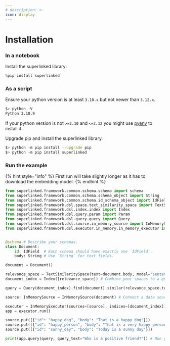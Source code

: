 ```yaml
---
# description: >-
icon: display
---
```


# Installation

### In a notebook
Install the superlinked library:

```python
%pip install superlinked
```


### As a script
Ensure your python version is at least `3.10.x` but not newer than `3.12.x`.

```bash
$> python -V
Python 3.10.9
```

If your python version is not `>=3.10` and `<=3.12` you might use [pyenv](https://github.com/pyenv/pyenv) to install it.

Upgrade pip and install the superlinked library.

```bash
$> python -m pip install --upgrade pip
$> python -m pip install superlinked
```

### Run the example

{% hint style="info" %}
First run will take slightly longer as it has to download the embedding model.
{% endhint %}


```python   
from superlinked.framework.common.schema.schema import schema
from superlinked.framework.common.schema.schema_object import String
from superlinked.framework.common.schema.id_schema_object import IdField
from superlinked.framework.dsl.space.text_similarity_space import TextSimilaritySpace
from superlinked.framework.dsl.index.index import Index
from superlinked.framework.dsl.query.param import Param
from superlinked.framework.dsl.query.query import Query
from superlinked.framework.dsl.source.in_memory_source import InMemorySource
from superlinked.framework.dsl.executor.in_memory.in_memory_executor import InMemoryExecutor


@schema # Describe your schemas.
class Document:
    id: IdField  # Each schema should have exactly one `IdField`.
    body: String # Use `String` for text fields.

document = Document()

relevance_space = TextSimilaritySpace(text=document.body, model="sentence-transformers/all-mpnet-base-v2") # Select your semantic embedding model.
document_index = Index([relevance_space]) # Combine your spaces to a queryable index.

query = Query(document_index).find(document).similar(relevance_space.text, Param("query_text")) # Define your query with dynamic parameters.

source: InMemorySource = InMemorySource(document) # Connect a data source to your schema.

executor = InMemoryExecutor(sources=[source], indices=[document_index]) # Tie it all together to run your configuration.
app = executor.run()

source.put([{"id": "happy_dog", "body": "That is a happy dog"}])
source.put([{"id": "happy_person", "body": "That is a very happy person"}])
source.put([{"id": "sunny_day", "body": "Today is a sunny day"}])

print(app.query(query, query_text="Who is a positive friend?")) # Run your query.
```